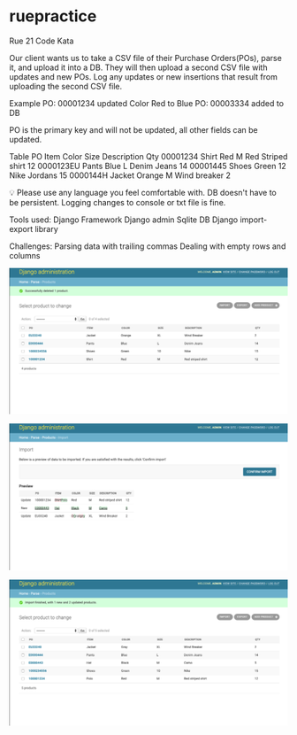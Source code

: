 # ruepractice

Rue 21 Code Kata 

Our client wants us to take a CSV file of their Purchase Orders(POs), parse it, and 
upload it into a DB. They will then upload a second CSV file with updates and new POs. Log any updates or new insertions that result from uploading the second CSV 
file. 

Example 
PO: 00001234 updated Color Red to Blue PO: 00003334 added to DB 

PO is the primary key and will not be updated, all other fields can be updated. 

Table 
PO Item Color Size Description Qty 
00001234 Shirt Red M Red Striped shirt 12 
0000123EU Pants Blue L Denim Jeans 14 
00001445 Shoes Green 12 Nike Jordans 15 
0000144H Jacket Orange M Wind breaker 2 

💡 Please use any language you feel comfortable with. DB doesn't have to be 
persistent. Logging changes to console or txt file is fine. 

Tools used:
Django Framework
Django admin
Sqlite DB
Django import-export library

Challenges:
Parsing data with trailing commas
Dealing with empty rows and columns

![First Upload](https://github.com/KingBoolean89/ruepractice/blob/master/rue21/image/Screen%20Shot%202019-1.png)

![Upload Difference](https://github.com/KingBoolean89/ruepractice/blob/master/rue21/image/Screen%20Shot%202019-2.png)

![Second Upload](https://github.com/KingBoolean89/ruepractice/blob/master/rue21/image/Screen%20Shot%202019-3.png)
